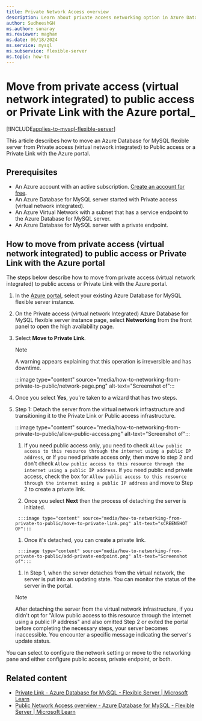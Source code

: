 ```yaml
---
title: Private Network Access overview
description: Learn about private access networking option in Azure Database for MySQL - Flexible Server.
author: SudheeshGH
ms.author: sunaray
ms.reviewer: maghan
ms.date: 06/18/2024
ms.service: mysql
ms.subservice: flexible-server
ms.topic: how-to
---
```


# Move from private access (virtual network integrated) to public access or Private Link with the Azure portal_

[!INCLUDE[applies-to-mysql-flexible-server](../includes/applies-to-mysql-flexible-server.md)]

This article describes how to move an Azure Database for MySQL flexible server from Private access (virtual network integrated) to Public access or a Private Link with the Azure portal.

## Prerequisites

- An Azure account with an active subscription. [Create an account for free](https://azure.microsoft.com/free/).
- An Azure Database for MySQL server started with Private access (virtual network integrated).
- An Azure Virtual Network with a subnet that has a service endpoint to the Azure Database for MySQL server.
- An Azure Database for MySQL server with a private endpoint.

## How to move from private access (virtual network integrated) to public access or Private Link with the Azure portal

The steps below describe how to move from private access (virtual network integrated) to public access or Private Link with the Azure portal.

1. In the [Azure portal](https://portal.azure.com/), select your existing Azure Database for MySQL flexible server instance.

1. On the Private access (virtual network Integrated) Azure Database for MySQL flexible server instance page, select **Networking** from the front panel to open the high availability page.

1. Select **Move to Private Link**.

   > [!NOTE]
   > A warning appears explaining that this operation is irreversible and has downtime.

   :::image type="content" source="media/how-to-networking-from-private-to-public/network-page.png" alt-text="Screenshot of":::

1. Once you select **Yes**, you're taken to a wizard that has two steps.

1. Step 1: Detach the server from the virtual network infrastructure and transitioning it to the Private Link or Public access infrastructure.

   :::image type="content" source="media/how-to-networking-from-private-to-public/allow-public-access.png" alt-text="Screenshot of":::

      1. If you need public access only, you need to check `Allow public access to this resource through the internet using a public IP address`, or If you need private access only, then move to step 2 and don't check `Allow public access to this resource through the internet using a public IP address`. If you need public and private access, check the box for `Allow public access to this resource through the internet using a public IP address` and move to Step 2 to create a private link.

      1. Once you select **Next** then the process of detaching the server is initiated.

        :::image type="content" source="media/how-to-networking-from-private-to-public/move-to-private-link.png" alt-text="sCREENSHOT OF":::

      1. Once it's detached, you can create a private link.

        :::image type="content" source="media/how-to-networking-from-private-to-public/add-private-endpoint.png" alt-text="Screenshot of":::    

      1. In Step 1, when the server detaches from the virtual network, the server is put into an updating state. You can monitor the status of the server in the portal.
 

   > [!NOTE]
   > After detaching the server from the virtual network infrastructure, if you didn't opt for "Allow public access to this resource through the internet using a public IP address" and also omitted Step 2 or exited the portal before completing the necessary steps, your server becomes inaccessible. You encounter a specific message indicating the server's update status.

You can select to configure the network setting or move to the networking pane and either configure public access, private endpoint, or both.

## Related content

- [Private Link - Azure Database for MySQL - Flexible Server | Microsoft Learn](/azure/mysql/flexible-server/concepts-networking-private-link)
- [Public Network Access overview - Azure Database for MySQL - Flexible Server | Microsoft Learn](/azure/mysql/flexible-server/concepts-networking-public)
